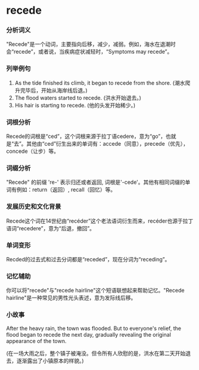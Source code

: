 # recede

### 分析词义

  

"Recede"是一个动词，主要指向后移，减少，减弱。例如，海水在退潮时会“recede”，或者说，当疾病症状减轻时，“Symptoms may recede”。

  

### 列举例句

  

1.  As the tide finished its climb, it began to recede from the shore. (潮水爬升完毕后，开始从海岸线后退。)
2.  The flood waters started to recede. (洪水开始退去。)
3.  His hair is starting to recede. (他的头发开始稀少。)

  

### 词根分析

  

Recede的词根是“ced”，这个词根来源于拉丁语cedere，意为“go”，也就是“去”。其他由“ced”衍生出来的单词有：accede（同意），precede（优先），concede（让步）等。

  

### 词缀分析

  

"Recede" 的前缀 're-' 表示归还或者返回, 词根是'-cede'。其他有相同词缀的单词有例如：return（返回）, recall（回忆）等。

  

### 发展历史和文化背景

  

Recede这个词在14世纪由“recéder”这个老法语词衍生而来，recéder也源于拉丁语词“recedere”，意为“后退，撤回”。

  

### 单词变形

  

Recded的过去式和过去分词都是“receded”，现在分词为“receding”。

  

### 记忆辅助

  

你可以将"recede"与"recede hairline"这个短语联想起来帮助记忆。"Recede hairline"是一种常见的男性光头表述，意为发际线后移。

  

### 小故事

  

After the heavy rain, the town was flooded. But to everyone's relief, the flood began to recede the next day, gradually revealing the original appearance of the town.

  

(在一场大雨之后，整个镇子被淹没。但令所有人欣慰的是，洪水在第二天开始退去，逐渐露出了小镇原本的样貌。)
